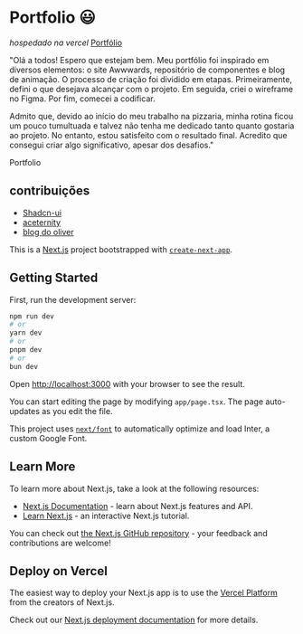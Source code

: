 # Portfolio :smiley:
_hospedado na vercel_ [Portfólio](https://portfolio-jheanantunes-projects.vercel.app/)

"Olá a todos! Espero que estejam bem. Meu portfólio foi inspirado em diversos elementos: o site Awwwards, repositório de componentes e blog de animação. O processo de criação foi dividido em etapas. Primeiramente, defini o que desejava alcançar com o projeto. Em seguida, criei o wireframe no Figma. Por fim, comecei a codificar.

Admito que, devido ao início do meu trabalho na pizzaria, minha rotina ficou um pouco tumultuada e talvez não tenha me dedicado tanto quanto gostaria ao projeto. No entanto, estou satisfeito com o resultado final. Acredito que consegui criar algo significativo, apesar dos desafios."

Portfolio
## contribuições
- [Shadcn-ui](https://ui.shadcn.com/)
- [aceternity](https://ui.aceternity.com/)
- [blog do oliver](https://blog.olivierlarose.com/)

This is a [Next.js](https://nextjs.org/) project bootstrapped with [`create-next-app`](https://github.com/vercel/next.js/tree/canary/packages/create-next-app).

## Getting Started

First, run the development server:

```bash
npm run dev
# or
yarn dev
# or
pnpm dev
# or
bun dev
```

Open [http://localhost:3000](http://localhost:3000) with your browser to see the result.

You can start editing the page by modifying `app/page.tsx`. The page auto-updates as you edit the file.

This project uses [`next/font`](https://nextjs.org/docs/basic-features/font-optimization) to automatically optimize and load Inter, a custom Google Font.

## Learn More

To learn more about Next.js, take a look at the following resources:

- [Next.js Documentation](https://nextjs.org/docs) - learn about Next.js features and API.
- [Learn Next.js](https://nextjs.org/learn) - an interactive Next.js tutorial.

You can check out [the Next.js GitHub repository](https://github.com/vercel/next.js/) - your feedback and contributions are welcome!

## Deploy on Vercel

The easiest way to deploy your Next.js app is to use the [Vercel Platform](https://vercel.com/new?utm_medium=default-template&filter=next.js&utm_source=create-next-app&utm_campaign=create-next-app-readme) from the creators of Next.js.

Check out our [Next.js deployment documentation](https://nextjs.org/docs/deployment) for more details.
